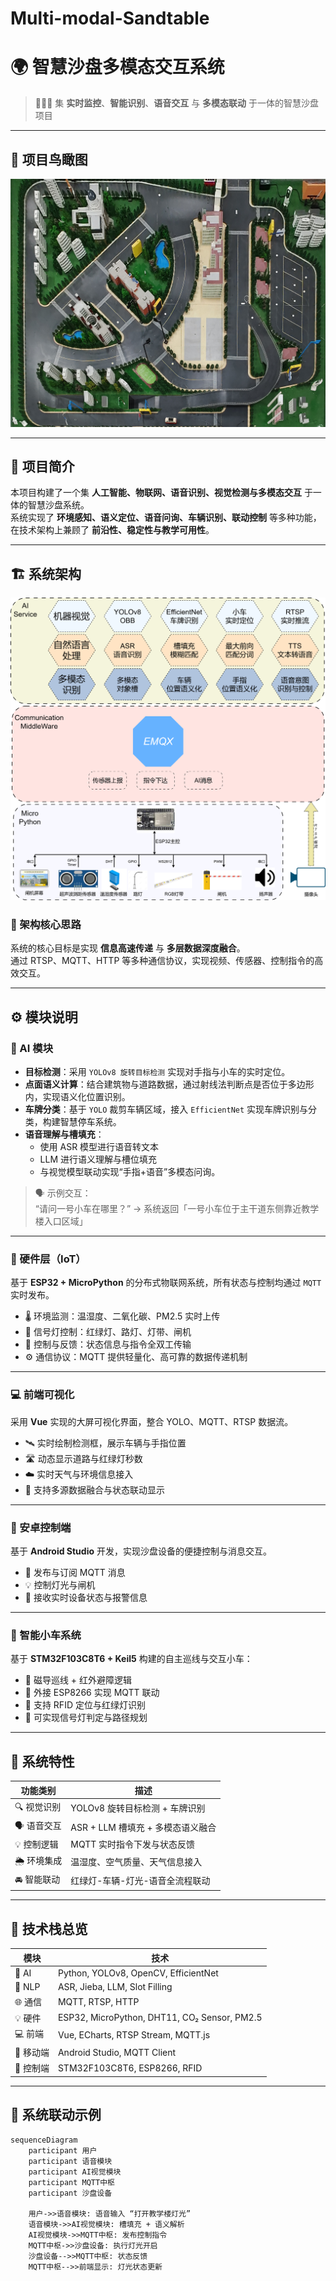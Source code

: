 # Multi-modal-Sandtable
# 🌍 智慧沙盘多模态交互系统

> 🚗🎤💡 集 **实时监控**、**智能识别**、**语音交互** 与 **多模态联动** 于一体的智慧沙盘项目

---

## 📸 项目鸟瞰图

![项目鸟瞰图](docs/images/bird%20view.jpg)

---

## 🧠 项目简介

本项目构建了一个集 **人工智能、物联网、语音识别、视觉检测与多模态交互** 于一体的智慧沙盘系统。  
系统实现了 **环境感知、语义定位、语音问询、车辆识别、联动控制** 等多种功能，  
在技术架构上兼顾了 **前沿性、稳定性与教学可用性**。

---

## 🏗️ 系统架构

![系统架构图](docs/images/structure.png)

### 🔹 架构核心思路

系统的核心目标是实现 **信息高速传递** 与 **多层数据深度融合**。  
通过 RTSP、MQTT、HTTP 等多种通信协议，实现视频、传感器、控制指令的高效交互。

---

## ⚙️ 模块说明

### 🤖 AI 模块

- **目标检测**：采用 `YOLOv8 旋转目标检测` 实现对手指与小车的实时定位。  
- **点面语义计算**：结合建筑物与道路数据，通过射线法判断点是否位于多边形内，实现语义化位置识别。  
- **车牌分类**：基于 `YOLO` 裁剪车辆区域，接入 `EfficientNet` 实现车牌识别与分类，构建智慧停车系统。  
- **语音理解与槽填充**：  
  - 使用 ASR 模型进行语音转文本  
  - LLM 进行语义理解与槽位填充  
  - 与视觉模型联动实现“手指+语音”多模态问询。

> 🗣️ 示例交互：  
> “请问一号小车在哪里？” → 系统返回「一号小车位于主干道东侧靠近教学楼入口区域」

---

### 🔌 硬件层（IoT）

基于 **ESP32 + MicroPython** 的分布式物联网系统，所有状态与控制均通过 `MQTT` 实时发布。

- 🌡️ 环境监测：温湿度、二氧化碳、PM2.5 实时上传  
- 🚦 信号灯控制：红绿灯、路灯、灯带、闸机  
- 💬 控制与反馈：状态信息与指令全双工传输  
- ⚙️ 通信协议：MQTT 提供轻量化、高可靠的数据传递机制

---

### 💻 前端可视化

采用 **Vue** 实现的大屏可视化界面，整合 YOLO、MQTT、RTSP 数据流。

- 🛰️ 实时绘制检测框，展示车辆与手指位置  
- 🛣️ 动态显示道路与红绿灯秒数  
- ☁️ 实时天气与环境信息接入  
- 📡 支持多源数据融合与状态联动显示

---

### 📱 安卓控制端

基于 **Android Studio** 开发，实现沙盘设备的便捷控制与消息交互。

- 🔔 发布与订阅 MQTT 消息  
- 💡 控制灯光与闸机  
- 🧭 接收实时设备状态与报警信息  

---

### 🚗 智能小车系统

基于 **STM32F103C8T6 + Keil5** 构建的自主巡线与交互小车：

- 🧲 磁导巡线 + 红外避障逻辑  
- 📶 外接 ESP8266 实现 MQTT 联动  
- 🪪 支持 RFID 定位与红绿灯识别  
- 🚦 可实现信号灯判定与路径规划  

---

## 🧩 系统特性

| 功能类别 | 描述 |
|-----------|------|
| 🔍 视觉识别 | YOLOv8 旋转目标检测 + 车牌识别 |
| 🗣️ 语音交互 | ASR + LLM 槽填充 + 多模态语义融合 |
| 💡 控制逻辑 | MQTT 实时指令下发与状态反馈 |
| 🌦️ 环境集成 | 温湿度、空气质量、天气信息接入 |
| 🚘 智能联动 | 红绿灯-车辆-灯光-语音全流程联动 |

---

## 🧩 技术栈总览

| 模块 | 技术 |
|------|------|
| 🎯 AI | Python, YOLOv8, OpenCV, EfficientNet |
| 🧠 NLP | ASR, Jieba, LLM, Slot Filling |
| 🌐 通信 | MQTT, RTSP, HTTP |
| 💡 硬件 | ESP32, MicroPython, DHT11, CO₂ Sensor, PM2.5 |
| 💻 前端 | Vue, ECharts, RTSP Stream, MQTT.js |
| 📱 移动端 | Android Studio, MQTT Client |
| 🚗 控制端 | STM32F103C8T6, ESP8266, RFID |

---

## 🔄 系统联动示例

```mermaid
sequenceDiagram
    participant 用户
    participant 语音模块
    participant AI视觉模块
    participant MQTT中枢
    participant 沙盘设备

    用户->>语音模块: 语音输入 “打开教学楼灯光”
    语音模块->>AI视觉模块: 槽填充 + 语义解析
    AI视觉模块->>MQTT中枢: 发布控制指令
    MQTT中枢->>沙盘设备: 执行灯光开启
    沙盘设备-->>MQTT中枢: 状态反馈
    MQTT中枢-->>前端显示: 灯光状态更新

